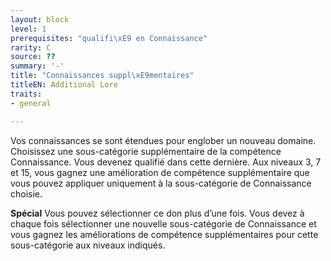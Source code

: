 ```yaml
---
layout: block
level: 1
prerequisites: "qualifi\xE9 en Connaissance"
rarity: C
source: ??
summary: '-'
title: "Connaissances suppl\xE9mentaires"
titleEN: Additional Lore
traits:
- general

---
```


<p>Vos connaissances se sont étendues pour englober un nouveau domaine. Choisissez une sous-catégorie supplémentaire de la compétence Connaissance. Vous devenez qualifié dans cette dernière. Aux niveaux 3, 7 et 15, vous gagnez une amélioration de compétence supplémentaire que vous pouvez appliquer uniquement à la sous-catégorie de Connaissance choisie. </p>
<p><strong>Spécial</strong> Vous pouvez sélectionner ce don plus d’une fois. Vous devez à chaque fois sélectionner une nouvelle sous-catégorie de Connaissance et vous gagnez les améliorations de compétence supplémentaires pour cette sous-catégorie aux niveaux indiqués.</p>
